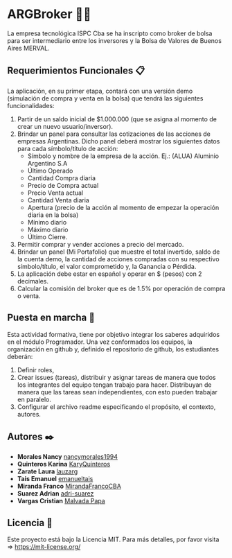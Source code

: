 # ARGBroker 🚀🚀

La empresa tecnológica ISPC Cba se ha inscripto como broker de bolsa para ser intermediario entre los inversores y la Bolsa de Valores de Buenos Aires MERVAL.

## Requerimientos Funcionales 📋

La aplicación, en su primer etapa, contará con una versión demo (simulación de compra y venta en la bolsa) que tendrá las siguientes funcionalidades:

1. Partir de un saldo inicial de $1.000.000 (que se asigna al momento de crear un nuevo usuario/inversor).
2. Brindar un panel para consultar las cotizaciones de las acciones de empresas Argentinas. Dicho panel deberá mostrar los siguientes datos para cada símbolo/título de acción:
    - Símbolo y nombre de la empresa de la acción. Ej.: (ALUA) Aluminio Argentino S.A
    - Último Operado
    - Cantidad Compra diaria
    - Precio de Compra actual
    - Precio Venta actual
    - Cantidad Venta diaria
    - Apertura (precio de la acción al momento de empezar la operación diaria en la bolsa)
    - Mínimo diario
    - Máximo diario
    - Último Cierre.
3. Permitir comprar y vender acciones a precio del mercado.
4. Brindar un panel (Mi Portafolio) que muestre el total invertido, saldo de la cuenta demo, la cantidad de acciones compradas con su respectivo símbolo/título, el valor comprometido y, la Ganancia o Pérdida.
5. La aplicación debe estar en español y operar en $ (pesos) con 2 decimales.
6. Calcular la comisión del broker que es de 1.5% por operación de compra o venta.

## Puesta en marcha 🚀

Esta actividad formativa, tiene por objetivo integrar los saberes adquiridos en el módulo Programador. Una vez conformados los equipos, la organización en github y, definido el repositorio de github, los estudiantes deberán:

1. Definir roles,
2. Crear issues (tareas), distribuir y asignar tareas de manera que todos los integrantes del equipo tengan trabajo para hacer. Distribuyan de manera que las tareas sean independientes, con esto pueden trabajar en paralelo.
3. Configurar el archivo readme especificando el propósito, el contexto, autores.

## Autores ✒️
* **Morales Nancy**  [nancymorales1994](https://github.com/nancymorales1994)
* **Quinteros Karina**  [KaryQuinteros](https://github.com/KaryQuinteros)
* **Zarate Laura**  [lauzarg](https://github.com/lauzarg)
* **Tais Emanuel**  [emanueltais](https://github.com/emanueltais)
* **Miranda Franco**  [MirandaFrancoCBA](https://github.com/MirandaFrancoCBA)
* **Suarez Adrian**  [adri-suarez](https://github.com/adri-suarez)
* **Vargas Cristian**  [Malvada Papa](https://github.com/Malvadapapa)


## Licencia 📄

Este proyecto está bajo la Licencia MIT. Para más detalles, por favor visita => https://mit-license.org/